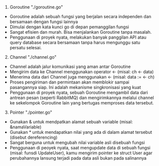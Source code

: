1. Goroutine "./goroutine.go"
- Goroutine adalah sebuah fungsi yang berjalan secara independen dan bersamaan dengan fungsi lainnya
- Dimulai dengan kata kunci go di depan pemanggilan fungsi
- Sangat efisien dan murah. Bisa menjalankan Goroutine tanpa masalah.
- Penggunaan di proyek nyata, melakukan banyak panggilan API atau query database secara bersamaan tanpa harus mengunggu satu persatu selesai.

2. Channel "./channel.go"
- Channel adalah jalur komunikasi yang aman antar Goroutine
- Mengirim data ke Channel menggunakan operator <- (misal: ch <- data)
- Menerima data dari Channel juga menggunakan <- (misal: data := <- ch)
- Proses pengiriman dan permintaan akan memblokir sampai pasangannya siap. Ini adalah mekanisme singkronisasi yang kuat
- Penggunaan di proyek nyata, sebuah Goroutine mengambil data dari antrean pesan (seperti RabbitMQ) dan mengirimkannya melalui channel ke sekelompok Goroutine lain yang bertugas memproses data tersebut.

3. Pointer "./pointer.go"
- Gunakan & untuk mendpatkan alamat sebuah variable (misal: &namaVariable)
- Gunakan * untuk mendapatkan nilai yang ada di dalam alamat tersebut (disebut dereferencing)
- Sangat berguna untuk mengubah nilai variable asli disebuah fungsi
- Penggunaan di peoyek nyata, saat mengupdate data di sebuah fungsi (misal: funsdi UpdateUser), kamu mengirim pointer ke struct User agar perubahannya lansung terjadi pada data asli bukan pada salinannya

